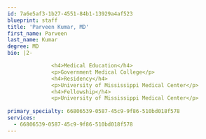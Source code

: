 ```yaml
---
id: 7a6e5af3-1b27-4551-84b1-13929a4af523
blueprint: staff
title: 'Parveen Kumar, MD'
first_name: Parveen
last_name: Kumar
degree: MD
bio: |2-

              <h4>Medical Education</h4>
              <p>Government Medical College</p>
              <h4>Residency</h4>
              <p>University of Mississippi Medical Center</p>
              <h4>Fellowship</h4>
              <p>University of Mississippi Medical Center</p>
          
primary_specialty: 66806539-0587-45c9-9f86-510bd018f578
services:
  - 66806539-0587-45c9-9f86-510bd018f578
---
```

